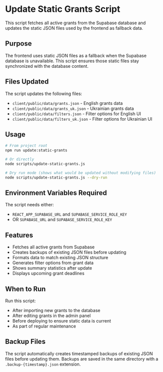 # Update Static Grants Script

This script fetches all active grants from the Supabase database and updates the static JSON files used by the frontend as fallback data.

## Purpose

The frontend uses static JSON files as a fallback when the Supabase database is unavailable. This script ensures those static files stay synchronized with the database content.

## Files Updated

The script updates the following files:
- `client/public/data/grants.json` - English grants data
- `client/public/data/grants_uk.json` - Ukrainian grants data
- `client/public/data/filters.json` - Filter options for English UI
- `client/public/data/filters_uk.json` - Filter options for Ukrainian UI

## Usage

```bash
# From project root
npm run update:static-grants

# Or directly
node scripts/update-static-grants.js

# Dry run mode (shows what would be updated without modifying files)
node scripts/update-static-grants.js --dry-run
```

## Environment Variables Required

The script needs either:
- `REACT_APP_SUPABASE_URL` and `SUPABASE_SERVICE_ROLE_KEY`
- OR `SUPABASE_URL` and `SUPABASE_SERVICE_ROLE_KEY`

## Features

- Fetches all active grants from Supabase
- Creates backups of existing JSON files before updating
- Formats data to match existing JSON structure
- Generates filter options from grant data
- Shows summary statistics after update
- Displays upcoming grant deadlines

## When to Run

Run this script:
- After importing new grants to the database
- After editing grants in the admin panel
- Before deploying to ensure static data is current
- As part of regular maintenance

## Backup Files

The script automatically creates timestamped backups of existing JSON files before updating them. Backups are saved in the same directory with a `.backup-{timestamp}.json` extension.